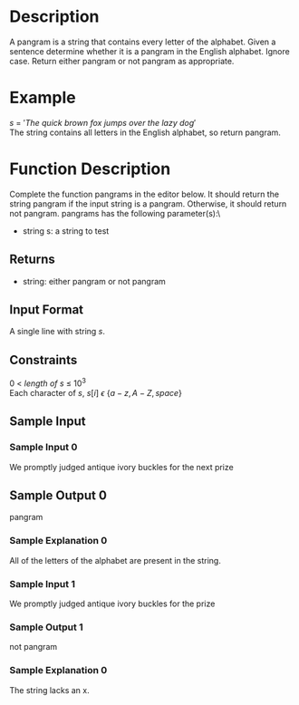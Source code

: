# Description
A pangram is a string that contains every letter of the alphabet. Given a sentence determine whether it is a pangram in the English alphabet. Ignore case. Return either pangram or not pangram as appropriate.

# Example
$s\ =\ 'The\ quick\ brown\ fox\ jumps\ over\ the\ lazy\ dog'$\
The string contains all letters in the English alphabet, so return pangram.


# Function Description
Complete the function pangrams in the editor below. It should return the string pangram if the input string is a pangram. Otherwise, it should return not pangram.
pangrams has the following parameter(s):\
- string s: a string to test


## Returns
- string: either pangram or not pangram


## Input Format
A single line with string $s$.


## Constraints
$0\ <\ length\ of\ s\ \leq\ 10^3$\
Each character of $s$, $s[i]\ \epsilon\ \{a-z,A-Z,space\}$ 


## Sample Input
### Sample Input 0
We promptly judged antique ivory buckles for the next prize

## Sample Output 0
pangram

### Sample Explanation 0
All of the letters of the alphabet are present in the string.

### Sample Input 1
We promptly judged antique ivory buckles for the prize

### Sample Output 1
not pangram

### Sample Explanation 0
The string lacks an x.